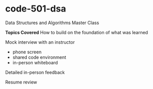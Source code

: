 # code-501-dsa
Data Structures and Algorithms Master Class

**Topics Covered**
How to build on the foundation of what was learned

Mock interview with an instructor 
 - phone screen
 - shared code environment
 - in-person whiteboard
 
Detailed in-person feedback

Resume review